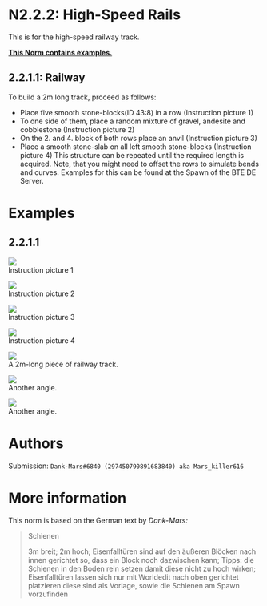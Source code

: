 # N2.2.2: High-Speed Rails

This is for the high-speed railway track.

**[This Norm contains examples.](#examples)**
## 2.2.1.1: Railway
To build a 2m long track, proceed as follows:
* Place five smooth stone-blocks(ID 43:8) in a row (Instruction picture 1)
* To one side of them, place a random mixture of gravel, andesite and cobblestone (Instruction picture 2)
* On the 2. and 4. block of both rows place an anvil (Instruction picture 3)
* Place a smooth stone-slab on all left smooth stone-blocks (Instruction picture 4)
This structure can be repeated until the required length is acquired. Note, that you might need to offset the rows to simulate bends and curves. Examples for this can be found at the Spawn of the BTE DE Server.

# Examples 

## 2.2.1.1

![](https://cdn.discordapp.com/attachments/707321226405871647/707912679351779328/2020-05-08_11.19.03.png)  
Instruction picture 1

![](https://cdn.discordapp.com/attachments/707321226405871647/707912696753946694/2020-05-08_11.20.01.png)  
Instruction picture 2

![](https://cdn.discordapp.com/attachments/707321226405871647/707912696821055508/2020-05-08_11.20.09.png)  
Instruction picture 3

![](https://cdn.discordapp.com/attachments/707321226405871647/707912698217889822/2020-05-08_11.20.26.png)  
Instruction picture 4

![](https://cdn.discordapp.com/attachments/707321226405871647/707912698222084116/2020-05-08_11.20.24.png)  
A 2m-long piece of railway track.

![](https://cdn.discordapp.com/attachments/707321226405871647/707913376403292180/2020-05-08_11.23.36.png)  
Another angle.

![](https://cdn.discordapp.com/attachments/707321226405871647/707913380937072680/2020-05-08_11.23.40.png)  
Another angle.

# Authors

Submission: `Dank-Mars#6840 (297450790891683840) aka Mars_killer616`

# More information

This norm is based on the German text by _Dank-Mars:_

> Schienen
>
> 3m breit; 2m hoch; Eisenfalltüren sind auf den äußeren Blöcken nach innen gerichtet so, dass ein Block noch dazwischen kann; Tipps: die Schienen in den Boden rein setzen damit diese nicht zu hoch wirken; Eisenfalltüren lassen sich nur mit Worldedit nach oben gerichtet platzieren diese sind als Vorlage, sowie die Schienen am Spawn vorzufinden
